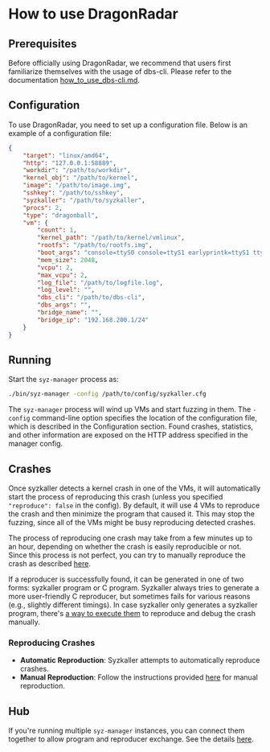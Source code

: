 # How to use DragonRadar

## Prerequisites

Before officially using DragonRadar, we recommend that users first familiarize themselves with the usage of dbs-cli. Please refer to the documentation [how_to_use_dbs-cli.md](how_to_use_dbs_cli.md).
 
## Configuration

To use DragonRadar, you need to set up a configuration file. Below is an example of a configuration file:

```json
{
    "target": "linux/amd64",
    "http": "127.0.0.1:58889",
    "workdir": "/path/to/workdir",
    "kernel_obj": "/path/to/kernel",
    "image": "/path/to/image.img",
    "sshkey": "/path/to/sshkey",
    "syzkaller": "/path/to/syzkaller",
    "procs": 2,
    "type": "dragonball",
    "vm": {
        "count": 1,
        "kernel_path": "/path/to/kernel/vmlinux",
        "rootfs": "/path/to/rootfs.img",
        "boot_args": "console=ttyS0 console=ttyS1 earlyprintk=ttyS1 tty0 reboot=k debug panic=1 pci=off",
        "mem_size": 2048,
        "vcpu": 2,
        "max_vcpu": 2,
        "log_file": "/path/to/logfile.log",
        "log_level": "",
        "dbs_cli": "/path/to/dbs-cli",
        "dbs_args": "",
        "bridge_name": "",
        "bridge_ip": "192.168.200.1/24"
    }
}
```

## Running

Start the `syz-manager` process as:

```bash
./bin/syz-manager -config /path/to/config/syzkaller.cfg
```

The `syz-manager` process will wind up VMs and start fuzzing in them. The `-config` command-line option specifies the location of the configuration file, which is described in the Configuration section. Found crashes, statistics, and other information are exposed on the HTTP address specified in the manager config.

## Crashes

Once syzkaller detects a kernel crash in one of the VMs, it will automatically start the process of reproducing this crash (unless you specified `"reproduce": false` in the config). By default, it will use 4 VMs to reproduce the crash and then minimize the program that caused it. This may stop the fuzzing, since all of the VMs might be busy reproducing detected crashes.

The process of reproducing one crash may take from a few minutes up to an hour, depending on whether the crash is easily reproducible or not. Since this process is not perfect, you can try to manually reproduce the crash as described [here](reproducing_crashes.md).

If a reproducer is successfully found, it can be generated in one of two forms: syzkaller program or C program. Syzkaller always tries to generate a more user-friendly C reproducer, but sometimes fails for various reasons (e.g., slightly different timings). In case syzkaller only generates a syzkaller program, there's [a way to execute them](reproducing_crashes.md) to reproduce and debug the crash manually.

### Reproducing Crashes

- **Automatic Reproduction**: Syzkaller attempts to automatically reproduce crashes.
- **Manual Reproduction**: Follow the instructions provided [here](reproducing_crashes.md) for manual reproduction.

## Hub

If you're running multiple `syz-manager` instances, you can connect them together to allow program and reproducer exchange. See the details [here](hub.md).


